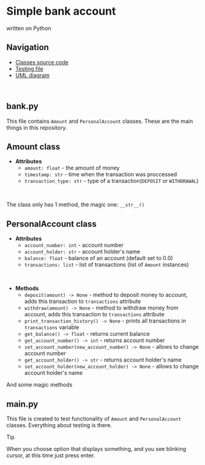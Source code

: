 # Simple bank account 
written on Python
<br>

## Navigation
- [Classes source code](bank.py)<br>
- [Testing file](main.py)<br>
- [UML diagram](UML_diagram.png)<br>
<br>

## bank.py
This file contains `Amount` and `PersonalAccount` classes. These are the main things in this repository.

## **Amount class**
- **Attributes**
    - `amount: float` - the amount of money
    - `timestamp: str` - time when the transaction was proccessed
    - `transaction_type: str` - type of a transaction(`DEPOSIT` or `WITHDRAWAL`)
<br>

The class only has 1 method, the magic one: `__str__()`

## **PersonalAccount class**
- **Attributes**
    - `account_number: int` - account number
    - `account_holder: str` - account holder's name
    - `balance: float` - balance of an account (default set to 0.0)
    - `transactions: list` - list of transactions (list of `Amount` instances)

<br>

- **Methods**
    - `deposit(amount) -> None` - method to deposit money to account, adds this transaction to `transactions` attribute
    - `withdraw(amount) -> None` - method to withdraw money from account, adds this transaction to `transactions` attribute
    - `print_transaction_history() -> None` - prints all transactions in `transactions` variable
    - `get_balance() -> float` - returns current balance
    - `get_account_number() -> int` - returns account number
    - `set_account_number(new_account_number) -> None` - allows to change account number
    - `get_account_holder() -> str` - returns account holder's name
    - `set_account_holder(new_account_holder) -> None` - allows to change account holder's name

And some magic methods

## main.py
This file is created to test functionality of `Amount` and `PersonalAccount` classes. Everything about testing is there.

> [!TIP]
> When you choose option that displays something, and you see blinking cursor, at this time just press enter.